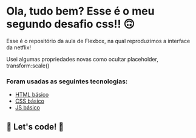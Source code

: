 # Ola, tudo bem? Esse é o meu segundo desafio css!! 🙃

Esse é o repositório da aula de Flexbox, na qual reproduzimos a interface da netflix! 

Usei algumas propriedades novas como ocultar placeholder, transform:scale()

### Foram usadas as seguintes tecnologias:

* [HTML básico](https://www.w3schools.com/html/)
* [CSS básico](https://developer.mozilla.org/pt-BR/docs/Web/CSS)
* [JS básico]()

## 🚀 Let's code! 🚀

